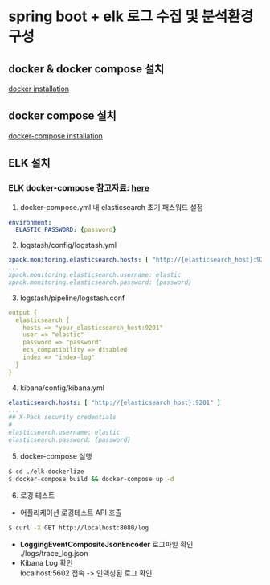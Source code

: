 # spring boot + elk 로그 수집 및 분석환경 구성

## docker & docker compose 설치
[docker installation](https://docs.docker.com/engine/install/)

## docker compose 설치
[docker-compose installation](https://docs.docker.com/compose/install/)

## ELK 설치
### ELK docker-compose 참고자료: [here](https://github.com/deviantony/docker-elk)
1. docker-compose.yml 내 elasticsearch 초기 패스워드 설정
```yml
environment:
  ELASTIC_PASSWORD: {password}
```

2. logstash/config/logstash.yml
```yml
xpack.monitoring.elasticsearch.hosts: [ "http://{elasticsearch_host}:9201" ]
...
xpack.monitoring.elasticsearch.username: elastic
xpack.monitoring.elasticsearch.password: {password}
```

3. logstash/pipeline/logstash.conf
```yml
output {
  elasticsearch {
    hosts => "your_elasticsearch_host:9201"
    user => "elastic"
    password => "password"
    ecs_compatibility => disabled
    index => "index-log"
  }
}
```

4. kibana/config/kibana.yml
```yml
elasticsearch.hosts: [ "http://{elasticsearch_host}:9201" ]
...
## X-Pack security credentials
#
elasticsearch.username: elastic
elasticsearch.password: {password}
```

5. docker-compose 실행
```bash
$ cd ./elk-dockerlize
$ docker-compose build && docker-compose up -d
```

6. 로깅 테스트
- 어플리케이션 로깅테스트 API 호출
```bash
$ curl -X GET http://localhost:8080/log
```
- **LoggingEventCompositeJsonEncoder** 로그파일 확인  
  ./logs/trace_log.json
- Kibana Log 확인  
  localhost:5602 접속 -> 인덱싱된 로그 확인